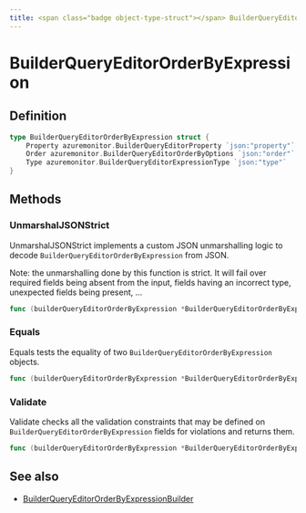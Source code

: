 ```yaml
---
title: <span class="badge object-type-struct"></span> BuilderQueryEditorOrderByExpression
---
```

# <span class="badge object-type-struct"></span> BuilderQueryEditorOrderByExpression

## Definition

```go
type BuilderQueryEditorOrderByExpression struct {
    Property azuremonitor.BuilderQueryEditorProperty `json:"property"`
    Order azuremonitor.BuilderQueryEditorOrderByOptions `json:"order"`
    Type azuremonitor.BuilderQueryEditorExpressionType `json:"type"`
}
```
## Methods

### <span class="badge object-method"></span> UnmarshalJSONStrict

UnmarshalJSONStrict implements a custom JSON unmarshalling logic to decode `BuilderQueryEditorOrderByExpression` from JSON.

Note: the unmarshalling done by this function is strict. It will fail over required fields being absent from the input, fields having an incorrect type, unexpected fields being present, …

```go
func (builderQueryEditorOrderByExpression *BuilderQueryEditorOrderByExpression) UnmarshalJSONStrict(raw []byte) error
```

### <span class="badge object-method"></span> Equals

Equals tests the equality of two `BuilderQueryEditorOrderByExpression` objects.

```go
func (builderQueryEditorOrderByExpression *BuilderQueryEditorOrderByExpression) Equals(other BuilderQueryEditorOrderByExpression) bool
```

### <span class="badge object-method"></span> Validate

Validate checks all the validation constraints that may be defined on `BuilderQueryEditorOrderByExpression` fields for violations and returns them.

```go
func (builderQueryEditorOrderByExpression *BuilderQueryEditorOrderByExpression) Validate() error
```

## See also

 * <span class="badge builder"></span> [BuilderQueryEditorOrderByExpressionBuilder](./builder-BuilderQueryEditorOrderByExpressionBuilder.md)
